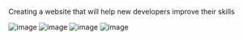 Creating a website that will help new developers improve their skills

![image](https://user-images.githubusercontent.com/78680789/213792605-13f7311c-15a0-4271-9111-9a88fe163073.png)
![image](https://user-images.githubusercontent.com/78680789/213851613-170f35ce-90bb-457b-b92e-b7845b11a2ac.png)
![image](https://user-images.githubusercontent.com/78680789/215274013-e2b2e3a7-4bf5-43e9-b5e9-b9d261145e24.png)
![image](https://user-images.githubusercontent.com/78680789/215274078-8793d968-7d69-4a59-bafa-6af702783a61.png)

